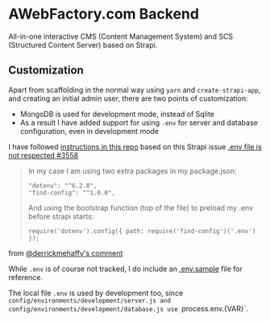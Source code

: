 # AWebFactory.com Backend

All-in-one interactive CMS (Content Management System) and SCS (Structured Content Server) based on Strapi.

## Customization

Apart from scaffolding in the normal way using `yarn` and `create-strapi-app`, and creating an initial admin user, there are two points of customization:

* MongoDB is used for development mode, instead of Sqlite
* As a result I have added support for using `.env` for server and database configuration, even in development mode

I have followed [instructions in this repo](https://github.com/m-torin/scratchbling-sample/commit/71886f7d3b1f96649c0eccb19d07878bb53332ef) based on this Strapi issue [.env file is not respected #3558](https://github.com/strapi/strapi/issues/3558)

> In my case I am using two extra packages in my package.json:
> 
>     "dotenv": "^6.2.0",
>     "find-config": "^1.0.0",
> 
> And using the bootstrap function (top of the file) to preload my .env before strapi starts:
> 
>     require('dotenv').config({ path: require('find-config')('.env') });

from [@derrickmehaffy's comment](https://github.com/strapi/strapi/issues/3558#issuecomment-507902239)

While `.env` is of course not tracked, I do include an [.env.sample](.env.sample) file for reference.

The local file `.env` is used by development too, since `config/environments/development/server.js and config/environments/development/database.js use `process.env.{VAR}`.
